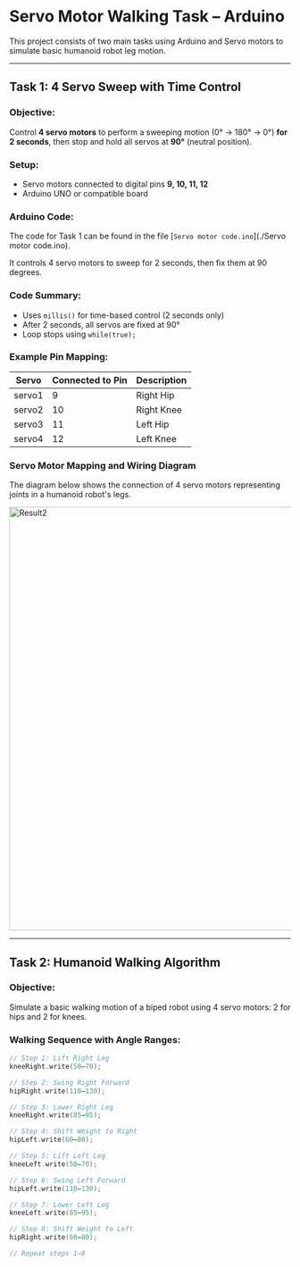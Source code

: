 # Servo Motor Walking Task – Arduino

This project consists of two main tasks using Arduino and Servo motors to simulate basic humanoid robot leg motion.

---

## Task 1: 4 Servo Sweep with Time Control

### Objective:
Control **4 servo motors** to perform a sweeping motion (0° → 180° → 0°) **for 2 seconds**, then stop and hold all servos at **90°** (neutral position).

### Setup:
- Servo motors connected to digital pins **9, 10, 11, 12**
- Arduino UNO or compatible board

### Arduino Code:

The code for Task 1 can be found in the file [`Servo motor code.ino`](./Servo motor code.ino).

It controls 4 servo motors to sweep for 2 seconds, then fix them at 90 degrees.

### Code Summary:
- Uses `millis()` for time-based control (2 seconds only)
- After 2 seconds, all servos are fixed at 90°
- Loop stops using `while(true);`

### Example Pin Mapping:
| Servo | Connected to Pin | Description       |
|-------|------------------|-------------------|
| servo1 | 9                | Right Hip         |
| servo2 | 10               | Right Knee        |
| servo3 | 11               | Left Hip          |
| servo4 | 12               | Left Knee         |

### Servo Motor Mapping and Wiring Diagram 

The diagram below shows the connection of 4 servo motors representing joints in a humanoid robot's legs.

<img width="1240" height="759" alt="Result2" src="https://github.com/user-attachments/assets/8d46779a-d0cb-4602-84fe-39a786c56bb5" />

---

## Task 2: Humanoid Walking Algorithm 

### Objective:
Simulate a basic walking motion of a biped robot using 4 servo motors: 2 for hips and 2 for knees.

### Walking Sequence with Angle Ranges:
```cpp
// Step 1: Lift Right Leg
kneeRight.write(50–70);

// Step 2: Swing Right Forward
hipRight.write(110–130);

// Step 3: Lower Right Leg
kneeRight.write(85–95);

// Step 4: Shift Weight to Right
hipLeft.write(60–80);

// Step 5: Lift Left Leg
kneeLeft.write(50–70);

// Step 6: Swing Left Forward
hipLeft.write(110–130);

// Step 7: Lower Left Leg
kneeLeft.write(85–95);

// Step 8: Shift Weight to Left
hipRight.write(60–80);

// Repeat steps 1–8
